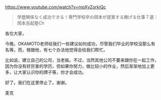 https://www.youtube.com/watch?v=mpXyZorkiQc

> 学歴関係なく成功できる！専門学校卒の岡本が提案する稼げる仕事７選｜岡本吉起塾Ch

各位大家，

今晚，OKAMOTO老师给我们一些建议如何成功，尽管我们毕业的学校没那么有名等。而，根据他，有七个办法他觉得会给我们帮忙。

比如说，建立自己的公司，当老板。不过，当然其他公司不要来跟你在一起工作，因为你没有好厉害的学历，但如果你努力，做比较小的作业，然后渐渐地加上更多，让大家认识你的牌子等，你才会成功。

好了。我们在这里停止了。谢谢。

麦克
